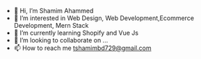 - 👋 Hi, I’m Shamim Ahammed 
- 👀 I’m interested in Web Design, Web Development,Ecommerce Development, Mern Stack
- 🌱 I’m currently learning Shopify and Vue Js 
- 💞️ I’m looking to collaborate on ...
- 📫 How to reach me tshamimbd729@gmail.com

<!---
tshamimbd/tshamimbd is a ✨ special ✨ repository because its `README.md` (this file) appears on your GitHub profile.
You can click the Preview link to take a look at your changes.
--->

